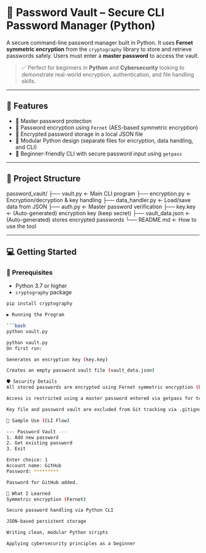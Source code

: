 # 🔐 Password Vault – Secure CLI Password Manager (Python)

A secure command-line password manager built in Python. It uses **Fernet symmetric encryption** from the `cryptography` library to store and retrieve passwords safely. Users must enter a **master password** to access the vault.

> ✅ Perfect for beginners in **Python** and **Cybersecurity** looking to demonstrate real-world encryption, authentication, and file handling skills.

---

## 🚀 Features

- 🔑 Master password protection
- 🔐 Password encryption using `Fernet` (AES-based symmetric encryption)
- 💾 Encrypted password storage in a local JSON file
- 🧩 Modular Python design (separate files for encryption, data handling, and CLI)
- 🧠 Beginner-friendly CLI with secure password input using `getpass`

---

## 📁 Project Structure

password_vault/
├── vault.py            ← Main CLI program
├── encryption.py       ← Encryption/decryption & key handling
├── data_handler.py     ← Load/save data from JSON
├── auth.py             ← Master password verification
├── key.key             ← (Auto-generated) encryption key (keep secret)
├── vault_data.json     ← (Auto-generated) stores encrypted passwords
└── README.md           ← How to use the tool


---

## 💻 Getting Started

### 🔧 Prerequisites

- Python 3.7 or higher
- `cryptography` package

```bash
pip install cryptography

▶️ Running the Program

```bash
python vault.py

python vault.py
On first run:

Generates an encryption key (key.key)

Creates an empty password vault file (vault_data.json)

🛡️ Security Details
All stored passwords are encrypted using Fernet symmetric encryption (based on AES).

Access is restricted using a master password entered via getpass for terminal safety.

Key file and password vault are excluded from Git tracking via .gitignore.

🧪 Sample Use (CLI Flow)

--- Password Vault ---
1. Add new password
2. Get existing password
3. Exit

Enter choice: 1
Account name: GitHub
Password: *********

Password for GitHub added.

🧠 What I Learned
Symmetric encryption (Fernet)

Secure password handling via Python CLI

JSON-based persistent storage

Writing clean, modular Python scripts

Applying cybersecurity principles as a beginner